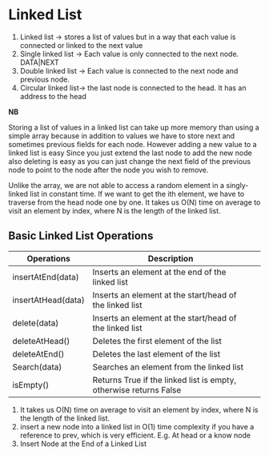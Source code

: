 # Linked List


1. Linked list -> stores a list of values but in a way that each value is connected or linked to the next value
2. Single linked list -> Each value is only connected to the next node. DATA|NEXT
3. Double linked list -> Each value is connected to the next node and previous node.
4. Circular linked list-> the last node is connected to the head. It has an address to the head

**NB**
<p>
Storing a list of values in a linked list can take up more memory than using a simple array because in addition to values
we have to store next and sometimes previous fields for each node. However adding a new value to a linked list is easy
Since you just extend the last node to add the new node also deleting is easy as you can just change the next
field of the previous node to point to the node after the node you wish to remove.
</p>
Unlike the array, we are not able to access a random element in a singly-linked list in constant time. If we want to get the ith element, we have to traverse from the head node one by one. It takes us O(N) time on average to visit an element by index, where N is the length of the linked list.

## Basic Linked List Operations

| Operations	       | Description                                          |   |   
|-------------------|------------------------------------------------------|---|
| insertAtEnd(data)	 | Inserts an element at the end of the linked list     |
| insertAtHead(data)	 | Inserts an element at the start/head of the linked list | 
| delete(data)	     | Inserts an element at the start/head of the linked list|
| deleteAtHead()    |  Deletes the first element of the list
| deleteAtEnd()	    |Deletes the last element of the list|
| Search(data)	        |  Searches an element from the linked list|
| isEmpty()         |            Returns True if the linked list is empty, otherwise returns False|


1. It takes us O(N) time on average to visit an element by index, where N is the length of the linked list.
2. insert a new node into a linked list in O(1) time complexity if you have a reference to prev, which is very efficient. E.g. At head or a know node
3. Insert Node at the End of a Linked List
